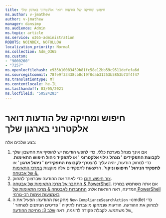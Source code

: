 ```yaml
---
title: חיפוש ומחיקה של הודעות דואר אלקטרוני בארגון שלך
ms.author: v-jmathew
author: v-jmathew
manager: dansimp
ms.audience: Admin
ms.topic: article
ms.service: o365-administration
ROBOTS: NOINDEX, NOFOLLOW
localization_priority: Normal
ms.collection: Adm_O365
ms.custom:
- "9000260"
- "7257"
ms.openlocfilehash: e935b10083459b81fc58e12bb59c9511defefa6d
ms.sourcegitcommit: 78fe9f33438cb0c19f0dab31253b5853b73f4f47
ms.translationtype: MT
ms.contentlocale: he-IL
ms.lasthandoff: 03/05/2021
ms.locfileid: "50524283"
---
```

# <a name="search-for-and-delete-email-messages-in-your-organization"></a>חיפוש ומחיקה של הודעות דואר אלקטרוני בארגון שלך

בצע שלבים אלה:

1. אם אינך מנהל מערכת כללי, כדי לחפש הודעות יש להוסיף את החשבון שלך **לקבוצת התפקידים ' מנהל גילוי אלקטרוני** ' או **לתפקיד ניהול חיפוש התאימות**. כדי למחוק הודעות, יהיה עליך להצטרף **לקבוצת התפקידים ' ניהול ארגון** ' או **לתפקיד הניהול ' חיפוש וניקוי**'. הרשאות לתפקידים אלה מוקצות [במרכז התאימות של אבטחה &.](https://protection.office.com)
2. [צור חיפוש תוכן](https://docs.microsoft.com/office365/securitycompliance/content-search) כדי לאתר את ההודעה שברצונך למחוק.
3. [התחבר אל מרכז התאימות של אבטחה & PowerShell](https://docs.microsoft.com/powershell/exchange/office-365-scc/connect-to-scc-powershell/connect-to-scc-powershell). אם אתה משתמש במרכז המדינה, ראה הוראות אלה: [התחברות לאבטחה & מרכז התאימות של PowerShell באמצעות אימות רב-גורמי](https://docs.microsoft.com/powershell/exchange/office-365-scc/connect-to-scc-powershell/mfa-connect-to-scc-powershell)
4. מחק את ההודעה: הפעיל את ה `New-ComplianceSearchAction` -cmdlet כדי למחוק את ההודעה. הודעות שנמחקו מועברות לתיקיה ' פריטים הניתנים לשחזור ' של משתמש. לקבלת פקודה לדוגמה, ראה [שלב 3: מחיקת ההודעה.](https://docs.microsoft.com/office365/securitycompliance/search-for-and-delete-messages-in-your-organization)
